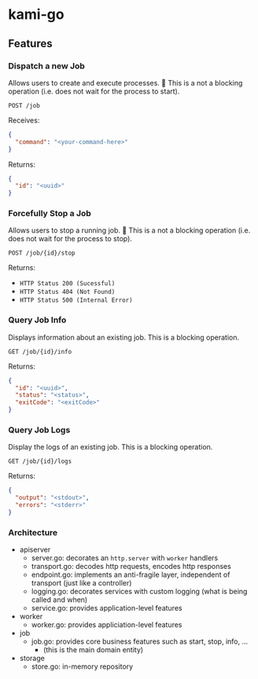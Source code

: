 # kami-go

## Features
### Dispatch a new Job
Allows users to create and execute processes.
:memo: This is a not a blocking operation (i.e. does not wait for the process to start).

```
POST /job
```

Receives:
```json
{
  "command": "<your-command-here>"
}
```

Returns:
```json
{
  "id": "<uuid>"
}
```

### Forcefully Stop a Job
Allows users to stop a running job.
:memo: This is a not a blocking operation (i.e. does not wait for the process to stop).

```
POST /job/{id}/stop
```

Returns:
- `HTTP Status 200 (Sucessful)`
- `HTTP Status 404 (Not Found)`
- `HTTP Status 500 (Internal Error)`

### Query Job Info
Displays information about an existing job.
This is a blocking operation.

```
GET /job/{id}/info
```

Returns:
```json
{
  "id": "<uuid>",
  "status": "<status>",
  "exitCode": "<exitCode>"
}
```

### Query Job Logs
Display the logs of an existing job.
This is a blocking operation.

```
GET /job/{id}/logs
```

Returns:
```json
{
  "output": "<stdout>",
  "errors": "<stderr>"
}
```


### Architecture

- apiserver
  - server.go: decorates an `http.server` with `worker` handlers
  - transport.go: decodes http requests, encodes http responses
  - endpoint.go: implements an anti-fragile layer, independent of transport (just like a controller)
  - logging.go: decorates services with custom logging (what is being called and when)
  - service.go: provides application-level features 
- worker
  - worker.go: provides appliciation-level features
- job
  - job.go: provides core business features such as start, stop, info, ...
    - (this is the main domain entity)
- storage
  - store.go: in-memory repository
